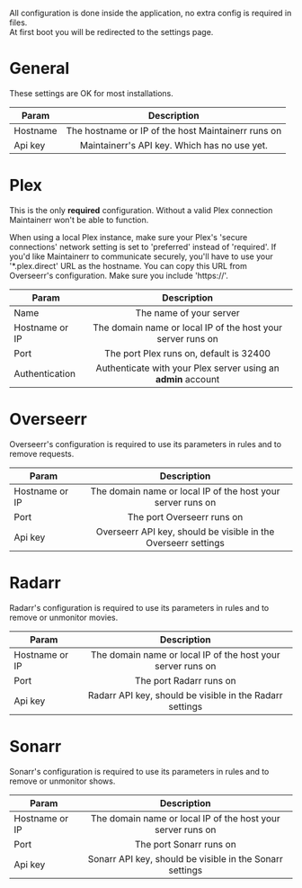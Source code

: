 All configuration is done inside the application, no extra config is required in files. <br />
At first boot you will be redirected to the settings page.

# General
These settings are OK for most installations.

| Param        | Description           |
| ------------- |:-------------:|
| Hostname      | The hostname or IP of the host Maintainerr runs on |
| Api key       | Maintainerr's API key. Which has no use yet. |

# Plex
This is the only **required** configuration. Without a valid Plex connection Maintainerr won't be able to function.

When using a local Plex instance, make sure your Plex's 'secure connections' network setting is set to 'preferred' instead of 'required'.
If you'd like Maintainerr to communicate securely, you'll have to use your '*.plex.direct' URL as the hostname. You can copy this URL from Overseerr's configuration. Make sure you include 'https://'.

| Param        | Description           |
| ------------- |:-------------:|
| Name          | The name of your server |
| Hostname or IP| The domain name or local IP of the host your server runs on |
| Port          | The port Plex runs on, default is 32400 |
| Authentication| Authenticate with your Plex server using an **admin** account |


# Overseerr
Overseerr's configuration is required to use its parameters in rules and to remove requests. <br />

| Param        | Description           |
| ------------- |:-------------:|
| Hostname or IP| The domain name or local IP of the host your server runs on |
| Port          | The port Overseerr runs on |
| Api key| Overseerr API key, should be visible in the Overseerr settings |

# Radarr
Radarr's configuration is required to use its parameters in rules and to remove or unmonitor movies.

| Param        | Description           |
| ------------- |:-------------:|
| Hostname or IP| The domain name or local IP of the host your server runs on |
| Port          | The port Radarr runs on |
| Api key| Radarr API key, should be visible in the Radarr settings |

# Sonarr
Sonarr's configuration is required to use its parameters in rules and to remove or unmonitor shows.

| Param        | Description           |
| ------------- |:-------------:|
| Hostname or IP| The domain name or local IP of the host your server runs on |
| Port          | The port Sonarr runs on |
| Api key| Sonarr API key, should be visible in the Sonarr settings |
